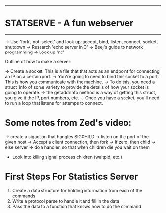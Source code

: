 ---------------------------------
STATSERVE - A fun webserver
=================================
_________________________________

-> Use 'fork', not 'select' and look up: accept, bind,
listen, connect, socket, shutdown
-> Research 'echo server in C'
-> Beej's guide to network programming
-> Look up 'nc'


Outline of how to make a server:

-> Create a socket. This is a file that that acts as an endpoint for connecting an IP on a certain port.
-> You're going to need to bind this socket to a port. This is how you communicate with the machine.
-> To do this, you need a struct_info of some variety to provide the details of how your socket is going to operate.
-> the getaddrinfo method is a way of getting this struct, you give it the IP, port numbers, etc.
-> Once you have a socket, you'll need to run a loop that listens for attemps to connect.

Some notes from Zed's video:
===========================

-> create a sigaction that hangles SIGCHILD
-> listen on the port of the given host
-> Accept a client connection, then fork
-> if zero, then child
-> else server
-> do a handler, so that when children die you wait on them

* Look into killing signal process children (waitpid, etc.)

First Steps For Statistics Server
================================
1. Create a data structure for holding information from each of the commands
2. Write a protocol parse to handle it and fill in the data
3. Pass the data to a function that knows how to do the command



